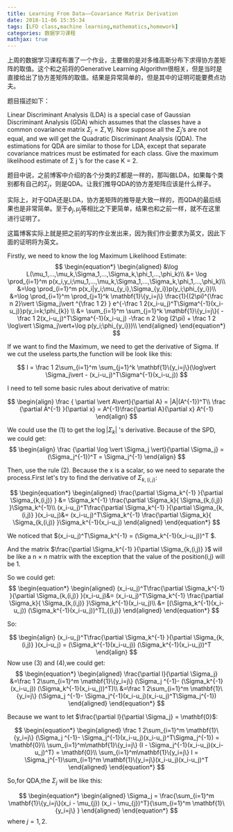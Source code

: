 ```yaml
---
title: Learning From Data——Covariance Matrix Derivation
date: 2018-11-06 15:35:34
tags: [LFD class,machine learning,mathematics,homework]
categories: 数据学习课程
mathjax: true
---
```

上周的数据学习课程布置了一个作业，主要做的是对多维高斯分布下求得协方差矩阵的取值。这个和之前将的Generative Learning Algorithm很相关，但是当时是直接给出了协方差矩阵的取值。结果是异常简单的，但是其中的证明可能要费点功夫。
<!--more-->

题目描述如下：

Linear Discriminant Analysis (LDA) is a special case of Gaussian Discriminant Analysis (GDA) which assumes that the classes have a common covariance matrix $\Sigma_j = \Sigma, \forall j$. Now suppose all the $\Sigma_j$’s are not equal, and we will get the Quadratic Discriminant Analysis (QDA). The estimations for QDA are similar to those for LDA, except that separate covariance matrices must be estimated for each class. Give the maximum likelihood estimate of Σ j ’s for the case K = 2.

题目中说，之前博客中介绍的各个分类的$\Sigma$都是一样的，那叫做LDA，如果每个类别都有自己的$\Sigma_j$，则是QDA。让我们推导QDA的协方差矩阵应该是什么样子。

实际上，对于QDA还是LDA，协方差矩阵的推导是大致一样的，而QDA的最后结果也是非常简单。至于$\phi_j,\mu_j$等相比之下更简单，结果也和之前一样，就不在这里进行证明了。

这篇博客实际上就是把之前的写的作业发出来，因为我们作业要求为英文，因此下面的证明将为英文。

Firstly,  we need to know the log Maximum Likelihood Estimate:
$$
\begin{equation*}
\begin{aligned}
&\log L(\mu_1,...,\mu_k,\Sigma_1,...,\Sigma_k,\phi_1,...,\phi_k)\\
 &= \log \prod_{i=1}^m p(x_i,y_i;\mu_1,...,\mu_k,\Sigma_1,...,\Sigma_k,\phi_1,...,\phi_k)\\
 &=\log \prod_{i=1}^m p(x_i|y_i;\mu_{y_i},\Sigma_{y_i})p(y_i;\phi_{y_i})\\
 &=\log \prod_{i=1}^m \prod_{j=1}^k \mathbf{1}\{y_i=j\} \frac{1}{(2\pi)^{\frac n 2}\vert \Sigma_j\vert ^{\frac 1 2} } e^{-\frac 1 2(x_i-u_j)^T\Sigma^{-1}(x_i-u_j)}p(y_i=k;\phi_{k}) \\
 &= \sum_{i=1}^m  \sum_{j=1}^k \mathbf{1}\{y_i=j\}( - \frac 1 2(x_i-u_j)^T\Sigma^{-1}(x_i-u_j) -\frac n 2 \log (2\pi) + \frac 1 2 \log\vert \Sigma_j\vert+\log p(y_i;\phi_{y_i}))\\
\end{aligned}
\end{equation*}
$$

If we want to find the Maximum, we need to get the derivative of Sigma. If we cut the useless parts,the function will be look like this:

$$
l = \frac 1 2\sum_{i=1}^m  \sum_{j=1}^k \mathbf{1}\{y_i=j\}(\log\vert \Sigma_j\vert - (x_i-u_j)^T\Sigma^{-1}(x_i-u_j))
$$

I need to tell some basic rules about derivative of matrix:

$$
\begin{align}
\frac { \partial \vert A\vert}{\partial A} = |A|(A^{-1})^T\\
\frac {\partial A^{-1} }{\partial x} = A^{-1}\frac{\partial A}{\partial x} A^{-1}     
\end{align}
$$

We could use the (1) to get the $\log |\Sigma_k|$ 's derivative. Because of the SPD, we could get:
$$
\begin{align}
\frac {\partial \log \vert \Sigma_j \vert}{\partial \Sigma_j} = (\Sigma_j^{-1})^T = \Sigma_j^{-1}
\end{align}
$$

Then, use the rule (2). Because the x is a scalar, so we need to separate the process.First let's try to find the derivative of $\Sigma_{k,(i,j)}$:

$$
\begin{equation*}
\begin{aligned}
\frac{\partial \Sigma_k^{-1} }{\partial \Sigma_{k,(i,j)} } &= \Sigma_k^{-1} \frac{\partial \Sigma_k}{ \Sigma_{k,(i,j)} }\Sigma_k^{-1}\\
(x_i-u_j)^T\frac{\partial \Sigma_k^{-1} }{\partial \Sigma_{k,(i,j)} }(x_i-u_j)&=  (x_i-u_j)^T\Sigma_k^{-1} \frac{\partial \Sigma_k}{ \Sigma_{k,(i,j)} }\Sigma_k^{-1}(x_i-u_j)
\end{aligned}
\end{equation*}
$$

We noticed that $(x_i-u_j)^T\Sigma_k^{-1} = (\Sigma_k^{-1}(x_i-u_j))^T $.

And the matrix $\frac{\partial \Sigma_k^{-1} }{\partial \Sigma_{k,(i,j)} }$ will be like a n $\times$ n matrix with the exception that the value of the position(i,j) will be 1.

So we could get:
$$
\begin{equation*}
\begin{aligned}
(x_i-u_j)^T\frac{\partial \Sigma_k^{-1} }{\partial \Sigma_{k,(i,j)} }(x_i-u_j)&=  (x_i-u_j)^T\Sigma_k^{-1} \frac{\partial \Sigma_k}{ \Sigma_{k,(i,j)} }\Sigma_k^{-1}(x_i-u_j)\\
&= [(\Sigma_k^{-1}(x_i-u_j)) (\Sigma_k^{-1}(x_i-u_j))^T]_{(i,j)}
\end{aligned}
\end{equation*}
$$

So:

$$
\begin{align}
(x_i-u_j)^T\frac{\partial \Sigma_k^{-1} }{\partial \Sigma_{k,(i,j)} }(x_i-u_j) = (\Sigma_k^{-1}(x_i-u_j)) (\Sigma_k^{-1}(x_i-u_j))^T
\end{align}
$$
Now use (3) and (4),we could get: 
$$
\begin{equation*}
\begin{aligned}
\frac{\partial l}{\partial \Sigma_j} &=\frac 1 2\sum_{i=1}^m \mathbf{1}\{y_i=j\} (\Sigma_j ^{-1}-   (\Sigma_k^{-1}(x_i-u_j)) (\Sigma_k^{-1}(x_i-u_j))^T)\\
 &=\frac 1 2\sum_{i=1}^m \mathbf{1}\{y_i=j\} (\Sigma_j ^{-1}-   \Sigma_j^{-1}(x_i-u_j)(x_i-u_j)^T\Sigma_j^{-1})
\end{aligned}
\end{equation*}
$$

Because we want to let $\frac{\partial l}{\partial \Sigma_j} = \mathbf{0}$:

$$
\begin{equation*}
\begin{aligned}
\frac 1 2\sum_{i=1}^m  \mathbf{1}\{y_i=j\} (\Sigma_j ^{-1}-   \Sigma_j^{-1}(x_i-u_j)(x_i-u_j)^T\Sigma_j^{-1}) = \mathbf{0}\\
\sum_{i=1}^m\mathbf{1}\{y_i=j\} (I - \Sigma_j^{-1}(x_i-u_j)(x_i-u_j)^T) = \mathbf{0}\\
\sum_{i=1}^m\mathbf{1}\{y_i=j\} I = \Sigma_j^{-1}\sum_{i=1}^m \mathbf{1}\{y_i=j\}(x_i-u_j)(x_i-u_j)^T
\end{aligned}
\end{equation*}
$$

So,for QDA,the $\Sigma_j$ will be like this:

$$
\begin{equation*}
\begin{aligned}
\Sigma_j = \frac{\sum_{i=1}^m \mathbf{1}\{y_i=j\}(x_i - \mu_{j}) (x_i - \mu_{j})^T}{\sum_{i=1}^m \mathbf{1}\{y_i=j\} }
\end{aligned}
\end{equation*}
$$
where $j=1,2$.
